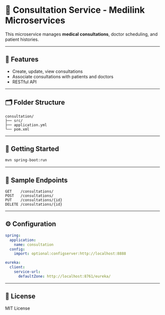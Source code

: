# 📅 Consultation Service - Medilink Microservices

This microservice manages **medical consultations**, doctor scheduling, and patient histories.

---

## 📌 Features

- Create, update, view consultations
- Associate consultations with patients and doctors
- RESTful API

---

## 🗂️ Folder Structure

```
consultation/
├── src/
├── application.yml
└── pom.xml
```

---

## 🚀 Getting Started

```bash
mvn spring-boot:run
```

---

## 🔗 Sample Endpoints

```http
GET    /consultations/
POST   /consultations/
PUT    /consultations/{id}
DELETE /consultations/{id}
```

---

## ⚙️ Configuration

```yaml
spring:
  application:
    name: consultation
  config:
    import: optional:configserver:http://localhost:8888

eureka:
  client:
    service-url:
      defaultZone: http://localhost:8761/eureka/
```

---

## 📄 License

MIT License
